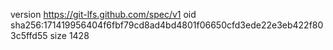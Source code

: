 version https://git-lfs.github.com/spec/v1
oid sha256:171419956404f6fbf79cd8ad4bd4801f06650cfd3ede22e3eb422f803c5ffd55
size 1428

